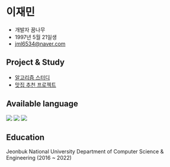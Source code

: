 # 이재민

- 개발자 꿈나무
- 1997년 5월 21일생
- jml6534@naver.com


## Project & Study
 - [알고리즘 스터디](https://github.com/codingtest-challenge/Algorithm)
 - [맛집 추천 프로젝트](https://github.com/codingtest-challenge/Algorithm)


## Available language
<img src = "https://img.shields.io/badge/C++-00599C?style=flat-square&logo=cplusplus&logoColor=white"/>
<img src = "https://img.shields.io/badge/Java-007396?style=flat-square&logo=java&logoColor=white"/>
<img src = "https://img.shields.io/badge/JavaScript-F7DF1E?style=flat-square&logo=JavaScript&logoColor=white"/>

## Education

Jeonbuk National University Department of Computer Science & Engineering (2016 ~ 2022) 

<!--
**korno1/korno1** is a ✨ _special_ ✨ repository because its `README.md` (this file) appears on your GitHub profile.

Here are some ideas to get you started:

- 🔭 I’m currently working on ...
- 🌱 I’m currently learning ...
- 👯 I’m looking to collaborate on ...
- 🤔 I’m looking for help with ...
- 💬 Ask me about ...
- 📫 How to reach me: ...
- 😄 Pronouns: ...
- ⚡ Fun fact: ...
-->
